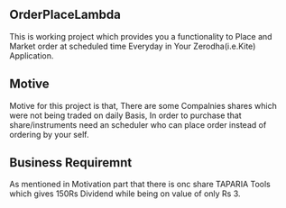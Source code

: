 
## OrderPlaceLambda

This is working project which provides you a functionality to Place and Market order at scheduled time Everyday in Your Zerodha(i.e.Kite) Application. 

## Motive 

Motive for this project is that, There are some Compalnies shares which were not being traded on daily Basis, In order to purchase that share/instruments need an scheduler who can place order instead of ordering by your self. 

## Business Requiremnt 

As mentioned in Motivation part that there is onc share TAPARIA Tools which gives 150Rs Dividend while being on value of only Rs 3. 

